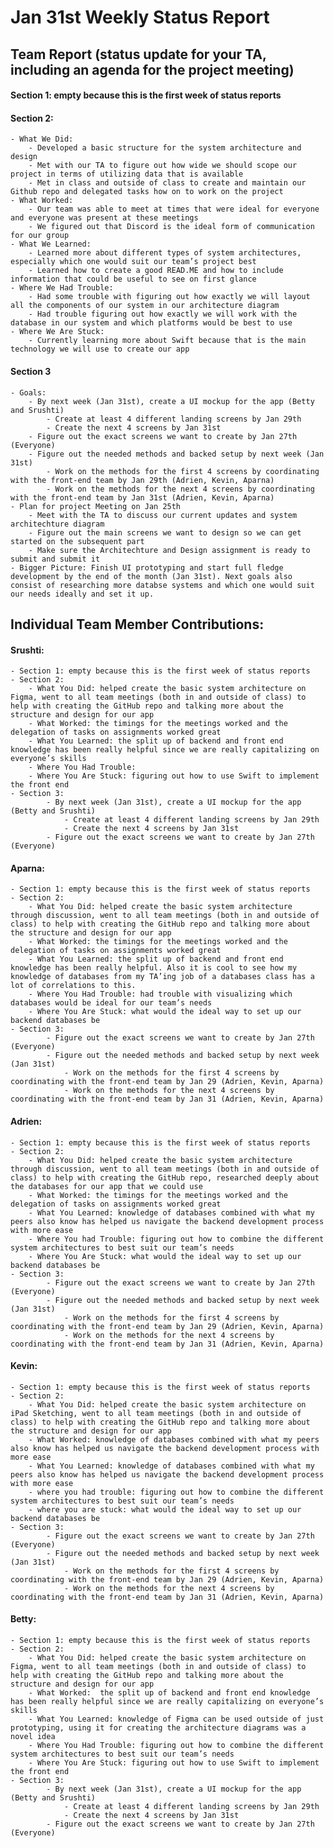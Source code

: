 # Jan 31st Weekly Status Report


## Team Report (status update for your TA, including an agenda for the project meeting)
#### Section 1: empty because this is the first week of status reports
#### Section 2:
    - What We Did: 
        - Developed a basic structure for the system architecture and design
        - Met with our TA to figure out how wide we should scope our project in terms of utilizing data that is available 
        - Met in class and outside of class to create and maintain our Github repo and delegated tasks how on to work on the project
    - What Worked:
        - Our team was able to meet at times that were ideal for everyone and everyone was present at these meetings 
        - We figured out that Discord is the ideal form of communication for our group 
    - What We Learned:
        - Learned more about different types of system architectures, especially which one would suit our team’s project best
        - Learned how to create a good READ.ME and how to include information that could be useful to see on first glance 
    - Where We Had Trouble:
        - Had some trouble with figuring out how exactly we will layout all the components of our system in our architecture diagram 
        - Had trouble figuring out how exactly we will work with the database in our system and which platforms would be best to use
    - Where We Are Stuck:
        - Currently learning more about Swift because that is the main technology we will use to create our app
#### Section 3
    - Goals:
        - By next week (Jan 31st), create a UI mockup for the app (Betty and Srushti)
            - Create at least 4 different landing screens by Jan 29th
            - Create the next 4 screens by Jan 31st
        - Figure out the exact screens we want to create by Jan 27th (Everyone)
        - Figure out the needed methods and backed setup by next week (Jan 31st)
            - Work on the methods for the first 4 screens by coordinating with the front-end team by Jan 29th (Adrien, Kevin, Aparna)
            - Work on the methods for the next 4 screens by coordinating with the front-end team by Jan 31st (Adrien, Kevin, Aparna)
    - Plan for project Meeting on Jan 25th
        - Meet with the TA to discuss our current updates and system architechture diagram 
        - Figure out the main screens we want to design so we can get started on the subsequent part
        - Make sure the Architechture and Design assignment is ready to submit and submit it
    - Bigger Picture: Finish UI prototyping and start full fledge development by the end of the month (Jan 31st). Next goals also consist of researching more databse systems and which one would suit our needs ideally and set it up. 
    

## Individual Team Member Contributions:

#### Srushti:
    - Section 1: empty because this is the first week of status reports
    - Section 2:
        - What You Did: helped create the basic system architecture on Figma, went to all team meetings (both in and outside of class) to help with creating the GitHub repo and talking more about the structure and design for our app 
        - What Worked: the timings for the meetings worked and the delegation of tasks on assignments worked great 
        - What You Learned: the split up of backend and front end knowledge has been really helpful since we are really capitalizing on everyone’s skills
        - Where You Had Trouble:
        - Where You Are Stuck: figuring out how to use Swift to implement the front end
    - Section 3:
            - By next week (Jan 31st), create a UI mockup for the app (Betty and Srushti)
                - Create at least 4 different landing screens by Jan 29th
                - Create the next 4 screens by Jan 31st
            - Figure out the exact screens we want to create by Jan 27th (Everyone)
#### Aparna:
    - Section 1: empty because this is the first week of status reports
    - Section 2:
        - What You Did: helped create the basic system architecture through discussion, went to all team meetings (both in and outside of class) to help with creating the GitHub repo and talking more about the structure and design for our app
        - What Worked: the timings for the meetings worked and the delegation of tasks on assignments worked great 
        - What You Learned: the split up of backend and front end knowledge has been really helpful. Also it is cool to see how my knowledge of databases from my TA’ing job of a databases class has a lot of correlations to this. 
        - Where You Had Trouble: had trouble with visualizing which databases would be ideal for our team’s needs
        - Where You Are Stuck: what would the ideal way to set up our backend databases be
    - Section 3:
            - Figure out the exact screens we want to create by Jan 27th (Everyone)
            - Figure out the needed methods and backed setup by next week (Jan 31st)
                - Work on the methods for the first 4 screens by coordinating with the front-end team by Jan 29 (Adrien, Kevin, Aparna)
                - Work on the methods for the next 4 screens by coordinating with the front-end team by Jan 31 (Adrien, Kevin, Aparna)
#### Adrien:
    - Section 1: empty because this is the first week of status reports
    - Section 2:
        - What You Did: helped create the basic system architecture through discussion, went to all team meetings (both in and outside of class) to help with creating the GitHub repo, researched deeply about the databases for our app that we could use
        - What Worked: the timings for the meetings worked and the delegation of tasks on assignments worked great 
        - What You Learned: knowledge of databases combined with what my peers also know has helped us navigate the backend development process with more ease
        - Where You had Trouble: figuring out how to combine the different system architectures to best suit our team’s needs
        - Where You Are Stuck: what would the ideal way to set up our backend databases be
    - Section 3:
            - Figure out the exact screens we want to create by Jan 27th (Everyone)
            - Figure out the needed methods and backed setup by next week (Jan 31st)
                - Work on the methods for the first 4 screens by coordinating with the front-end team by Jan 29 (Adrien, Kevin, Aparna)
                - Work on the methods for the next 4 screens by coordinating with the front-end team by Jan 31 (Adrien, Kevin, Aparna)
#### Kevin:
    - Section 1: empty because this is the first week of status reports
    - Section 2:
        - What You Did: helped create the basic system architecture on iPad Sketching, went to all team meetings (both in and outside of class) to help with creating the GitHub repo and talking more about the structure and design for our app
        - What Worked: knowledge of databases combined with what my peers also know has helped us navigate the backend development process with more ease
        - What You Learned: knowledge of databases combined with what my peers also know has helped us navigate the backend development process with more ease
        - where you had trouble: figuring out how to combine the different system architectures to best suit our team’s needs
        - where you are stuck: what would the ideal way to set up our backend databases be
    - Section 3:
            - Figure out the exact screens we want to create by Jan 27th (Everyone)
            - Figure out the needed methods and backed setup by next week (Jan 31st)
                - Work on the methods for the first 4 screens by coordinating with the front-end team by Jan 29 (Adrien, Kevin, Aparna)
                - Work on the methods for the next 4 screens by coordinating with the front-end team by Jan 31 (Adrien, Kevin, Aparna)
#### Betty:
    - Section 1: empty because this is the first week of status reports
    - Section 2:
        - What You Did: helped create the basic system architecture on Figma, went to all team meetings (both in and outside of class) to help with creating the GitHub repo and talking more about the structure and design for our app
        - What Worked:  the split up of backend and front end knowledge has been really helpful since we are really capitalizing on everyone’s skills
        - What You Learned: knowledge of Figma can be used outside of just prototyping, using it for creating the architecture diagrams was a novel idea
        - Where You Had Trouble: figuring out how to combine the different system architectures to best suit our team’s needs
        - Where You Are Stuck: figuring out how to use Swift to implement the front end
    - Section 3:
            - By next week (Jan 31st), create a UI mockup for the app (Betty and Srushti)
                - Create at least 4 different landing screens by Jan 29th
                - Create the next 4 screens by Jan 31st
            - Figure out the exact screens we want to create by Jan 27th (Everyone)
